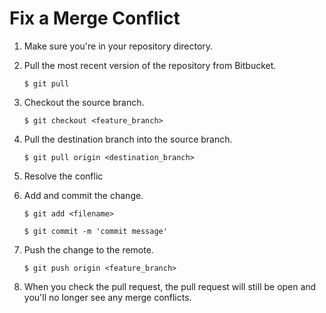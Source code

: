 # Fix a Merge Conflict
1. Make sure you're in your repository directory.
2. Pull the most recent version of the repository from Bitbucket.

	`$ git pull`

3. Checkout the source branch.	

	`$ git checkout <feature_branch>`
	
4. Pull the destination branch into the source branch.

	`$ git pull origin <destination_branch>`

5. Resolve the conflic
6. Add and commit the change.
	
	`$ git add <filename>` 
	
	`$ git commit -m 'commit message'`

7. Push the change to the remote.
	
	`$ git push origin <feature_branch>`

8. When you check the pull request, the pull request will still be open and you'll no longer see any merge conflicts.